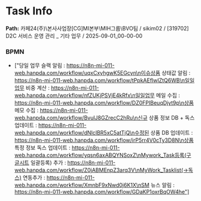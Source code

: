 # Task Info

**Path:** 카페24(주)\본사사업장\[CG]MI본부\MIH그룹\BVO팀 / sikim02 / [319702] D2C 서비스 운영 관리 _ 기타 업무 / 2025-09-01_00-00-00

### BPMN
- ["당일 업무 슬랙 알림 : https://n8n-mi-011-web.hanpda.com/workflow/uqxCxyhgwK5EGcyn\n이슈상품 상태값 알림 : https://n8n-mi-011-web.hanpda.com/workflow/tPpkAEflwIZtQ6WB\n일일업무 비중 계산 : https://n8n-mi-011-web.hanpda.com/workflow/nfZUKjPSVjE4kRfx\n일일업무 메일 수집 : https://n8n-mi-011-web.hanpda.com/workflow/DZ0FPIBeuqDjyt9p\n상품 메모 수집 : https://n8n-mi-011-web.hanpda.com/workflow/BvulJ8GZrecC2hRu\n신규 상품 정보 DB + 독스 업데이트 : https://n8n-mi-011-web.hanpda.com/workflow/dNlcIBR5xC5atTjQ\n수정된 상품 DB 업데이트 : https://n8n-mi-011-web.hanpda.com/workflow/irP5rr4V0cTy3D8N\n상품 특정 정보 독스 업데이트 : https://n8n-mi-011-web.hanpda.com/workflow/yqsn6axABQYNSoxZ\nMywork_Task등록(구글시트 일괄등록) 추가 : https://n8n-mi-011-web.hanpda.com/workflow/Z0jABMEnpZ3arq3V\nMyWork_Tasklist(→독스) 연동추가 : https://n8n-mi-011-web.hanpda.com/workflow/XmnbF9xNwd0j6K1X\nSM 뉴스 알림 : https://n8n-mi-011-web.hanpda.com/workflow/GDaKP1oxrBqOW4he"]

